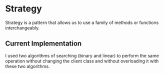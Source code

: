 # Strategy
Strategy is a pattern that allows us to use a family of methods or functions interchangeably.

## Current Implementation
I used two algorithms of searching (binary and linear) to perform the same operation without changing the client class and without overloading it with these two algorithms. 